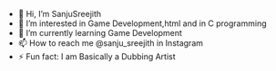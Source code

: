 - 👋 Hi, I’m SanjuSreejith
- 👀 I’m interested in Game Development,html and in C programming
- 🌱 I’m currently learning Game Development
- 📫 How to reach me @sanju_sreejith in Instagram
- ⚡ Fun fact: I am Basically a Dubbing Artist
<!---
SanjuSreejith/SanjuSreejith is a ✨ special ✨ repository because its `README.md` (this file) appears on your GitHub profile.
You can click the Preview link to take a look at your changes.
--->

